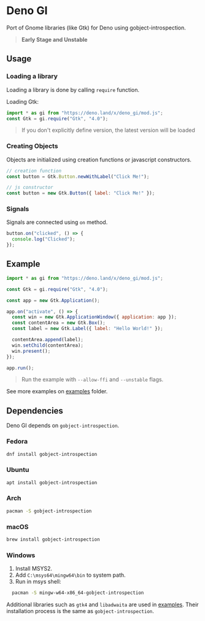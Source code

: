 # Deno GI

Port of Gnome libraries (like Gtk) for Deno using gobject-introspection.

> **Early Stage and Unstable**

## Usage

### Loading a library

Loading a library is done by calling `require` function.

Loading Gtk:

```js
import * as gi from "https://deno.land/x/deno_gi/mod.js";
const Gtk = gi.require("Gtk", "4.0");
```

> If you don't explicitly define version, the latest version will be loaded

### Creating Objects

Objects are initialized using creation functions or javascript constructors.

```js
// creation function
const button = Gtk.Button.newWithLabel("Click Me!");

// js constructor
const button = new Gtk.Button({ label: "Click Me!" });
```

### Signals

Signals are connected using `on` method.

```js
button.on("clicked", () => {
  console.log("Clicked");
});
```

## Example

```js
import * as gi from "https://deno.land/x/deno_gi/mod.js";

const Gtk = gi.require("Gtk", "4.0");

const app = new Gtk.Application();

app.on("activate", () => {
  const win = new Gtk.ApplicationWindow({ application: app });
  const contentArea = new Gtk.Box();
  const label = new Gtk.Label({ label: "Hello World!" });

  contentArea.append(label);
  win.setChild(contentArea);
  win.present();
});

app.run();
```

> Run the example with `--allow-ffi` and `--unstable` flags.

See more examples on [examples](./examples) folder.

## Dependencies

Deno GI depends on `gobject-introspection`.

### Fedora

```sh
dnf install gobject-introspection 
```

### Ubuntu

```sh
apt install gobject-introspection
```

### Arch

```sh
pacman -S gobject-introspection
```

### macOS

```sh
brew install gobject-introspection
```

### Windows

1. Install MSYS2.
2. Add `C:\msys64\mingw64\bin` to system path.
3. Run in msys shell:

```sh
  pacman -S mingw-w64-x86_64-gobject-introspection
```

Additional libraries such as `gtk4` and `libadwaita` are used in [examples](./examples).
Their installation process is the same as `gobject-introspection`.
